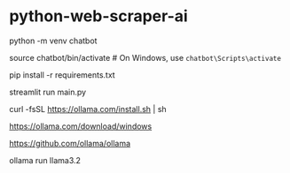 # python-web-scraper-ai

python -m venv chatbot

source chatbot/bin/activate  # On Windows, use `chatbot\Scripts\activate`

pip install -r requirements.txt

streamlit run main.py

curl -fsSL https://ollama.com/install.sh | sh

https://ollama.com/download/windows

https://github.com/ollama/ollama

ollama run llama3.2